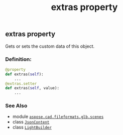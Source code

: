 ﻿---
title: extras property
second_title: Aspose.CAD for Python via .NET API References
description: 
type: docs
weight: 40
url: /python-net/aspose.cad.fileformats.glb.scenes/lightbuilder/extras/
is_root: false
---

## extras property


Gets or sets the custom data of this object.
### Definition:
```python
@property
def extras(self):
    ...
@extras.setter
def extras(self, value):
    ...
```

### See Also
* module [`aspose.cad.fileformats.glb.scenes`](../../)
* class [`JsonContent`](/cad/python-net/aspose.cad.fileformats.glb.io/jsoncontent)
* class [`LightBuilder`](/cad/python-net/aspose.cad.fileformats.glb.scenes/lightbuilder)
